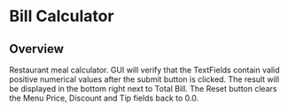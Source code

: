 # Bill Calculator
## Overview
Restaurant meal calculator. GUI will verify that the TextFields contain valid positive numerical values after the submit button is clicked. The result will be displayed in the bottom right next to Total Bill. The Reset button clears the Menu Price, Discount and Tip fields back to 0.0.
